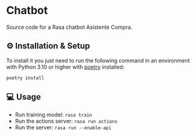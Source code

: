 # Chatbot

Source code for a Rasa chatbot Asistente Compra.


## ⚙️ Installation & Setup

To install it you just need to run the following command in an environment with Python
3.10 or higher with [poetry](https://python-poetry.org/docs/#installation) installed:

`poetry install`

## 💻 Usage

- Run training model: `rasa train`
- Run the actions server: `rasa run actions`
- Run the server: `rasa run --enable-api`